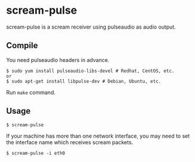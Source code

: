 # scream-pulse

scream-pulse is a scream receiver using pulseaudio as audio output.

## Compile

You need pulseaudio headers in advance.

```shell
$ sudo yum install pulseaudio-libs-devel # Redhat, CentOS, etc.
or
$ sudo apt-get install libpulse-dev # Debian, Ubuntu, etc.
```

Run `make` command.

## Usage

```shell
$ scream-pulse
```

If your machine has more than one network interface, you may need to
set the interface name which receives scream packets.

```shell
$ scream-pulse -i eth0
```
